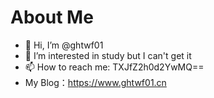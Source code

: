 # About Me
- 👋 Hi, I’m @ghtwf01
- 👀 I’m interested in study but I can't get it
- 📫 How to reach me: TXJfZ2h0d2YwMQ==
- My Blog：https://www.ghtwf01.cn

<!---
ghtwf01/ghtwf01 is a ✨ special ✨ repository because its `README.md` (this file) appears on your GitHub profile.
You can click the Preview link to take a look at your changes.
--->
